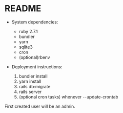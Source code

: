 # README


* System dependencies:
  - ruby 2.7.1
  - bundler
  - yarn
  - sqlite3
  - cron
  - (optional)rbenv

* Deployment instructions:
  1. bundler install
  2. yarn install
  3. rails db:migrate 
  4. rails server
  5. (optional cron tasks) whenever --update-crontab 

First created user will be an admin. 
